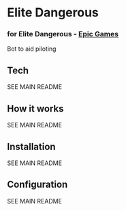 # Elite Dangerous
### for Elite Dangerous - [Epic Games](https://store.epicgames.com/en-US/p/elite-dangerous)
Bot to aid piloting

## Tech

SEE MAIN README


## How it works

SEE MAIN README


## Installation

SEE MAIN README


## Configuration

SEE MAIN README


